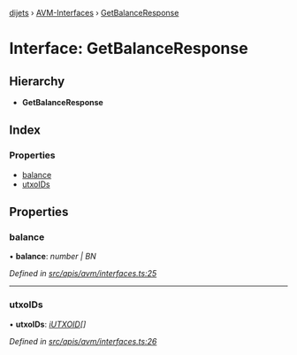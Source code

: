 [dijets](../README.md) › [AVM-Interfaces](../modules/avm_interfaces.md) › [GetBalanceResponse](avm_interfaces.getbalanceresponse.md)

# Interface: GetBalanceResponse

## Hierarchy

* **GetBalanceResponse**

## Index

### Properties

* [balance](avm_interfaces.getbalanceresponse.md#balance)
* [utxoIDs](avm_interfaces.getbalanceresponse.md#utxoids)

## Properties

###  balance

• **balance**: *number | BN*

*Defined in [src/apis/avm/interfaces.ts:25](https://github.com/Dijets-Inc/dijetsjs/blob/ca67b81/src/apis/avm/interfaces.ts#L25)*

___

###  utxoIDs

• **utxoIDs**: *[iUTXOID](avm_interfaces.iutxoid.md)[]*

*Defined in [src/apis/avm/interfaces.ts:26](https://github.com/Dijets-Inc/dijetsjs/blob/ca67b81/src/apis/avm/interfaces.ts#L26)*
